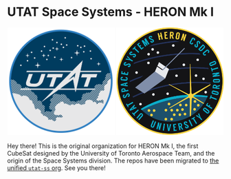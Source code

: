 # UTAT Space Systems - HERON Mk I

<div align="center" style="margin-bottom: 1em;">
<img style="height: 250px; max-height: 20vh" src="https://raw.githubusercontent.com/UTAT-SpaceSystems/.github/main/assets/UTAT-patch-2022.png"/>
<img style="height: 250px; max-height: 20vh" src="https://raw.githubusercontent.com/UTAT-SpaceSystems/.github/main/assets/HERONMkI-patch-2019.png"/>
</div>

Hey there! This is the original organization for HERON Mk I, the first CubeSat designed by the University of Toronto Aerospace Team, and the origin of the Space Systems division. The repos have been migrated to [the unified `utat-ss` org](https://github.com/utat-ss). See you there!

